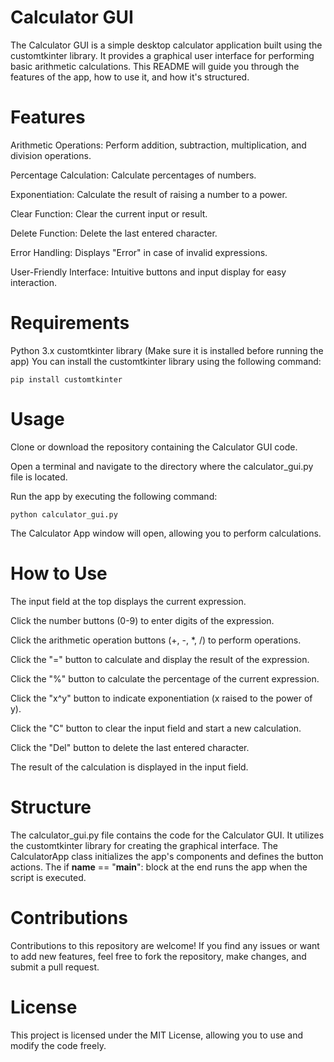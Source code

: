 # Calculator GUI
The Calculator GUI is a simple desktop calculator application built using the customtkinter library. It provides a graphical user interface for performing basic arithmetic calculations. This README will guide you through the features of the app, how to use it, and how it's structured.

# Features
Arithmetic Operations: Perform addition, subtraction, multiplication, and division operations.

Percentage Calculation: Calculate percentages of numbers.

Exponentiation: Calculate the result of raising a number to a power.

Clear Function: Clear the current input or result.

Delete Function: Delete the last entered character.

Error Handling: Displays "Error" in case of invalid expressions.

User-Friendly Interface: Intuitive buttons and input display for easy interaction.

# Requirements
Python 3.x
customtkinter library (Make sure it is installed before running the app)
You can install the customtkinter library using the following command:

`pip install customtkinter`

# Usage
Clone or download the repository containing the Calculator GUI code.

Open a terminal and navigate to the directory where the calculator_gui.py file is located.

Run the app by executing the following command:

`python calculator_gui.py`

The Calculator App window will open, allowing you to perform calculations.

# How to Use
The input field at the top displays the current expression.

Click the number buttons (0-9) to enter digits of the expression.

Click the arithmetic operation buttons (+, -, *, /) to perform operations.

Click the "=" button to calculate and display the result of the expression.

Click the "%" button to calculate the percentage of the current expression.

Click the "x^y" button to indicate exponentiation (x raised to the power of y).

Click the "C" button to clear the input field and start a new calculation.

Click the "Del" button to delete the last entered character.

The result of the calculation is displayed in the input field.

# Structure
The calculator_gui.py file contains the code for the Calculator GUI. It utilizes the customtkinter library for creating the graphical interface. The CalculatorApp class initializes the app's components and defines the button actions. The if __name__ == "__main__": block at the end runs the app when the script is executed.

# Contributions
Contributions to this repository are welcome! If you find any issues or want to add new features, feel free to fork the repository, make changes, and submit a pull request.

# License
This project is licensed under the MIT License, allowing you to use and modify the code freely.
